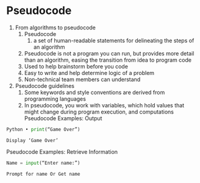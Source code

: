 # Pseudocode
1. From algorithms to pseudocode 
	1. Pseudocode
		1. a set of human-readable statements for delineating the steps of an algorithm
	2. Pseudocode is not a program you can run, but provides more detail than an algorithm, easing the transition from idea to program code
	3. Used to help brainstorm before you code
	4. Easy to write and help determine logic of a problem
	5. Non-technical team members can understand
2. Pseudocode guidelines
	1. Some keywords and style conventions are derived from programming languages
	2. In pseudocode, you work with variables, which hold values that might change during program execution, and computations
Pseudocode Examples: Output
```python
Python • print(“Game Over”)
```
```pseudocode
Display ‘Game Over’
```
Pseudocode Examples: Retrieve Information
```python
Name = input(“Enter name:”)
```
```pseudocode
Prompt for name Or Get name
```
